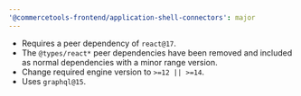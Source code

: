 ```yaml
---
'@commercetools-frontend/application-shell-connectors': major
---
```


- Requires a peer dependency of `react@17`.
- The `@types/react*` peer dependencies have been removed and included as normal dependencies with a minor range version.
- Change required engine version to `>=12 || >=14`.
- Uses `graphql@15`.
